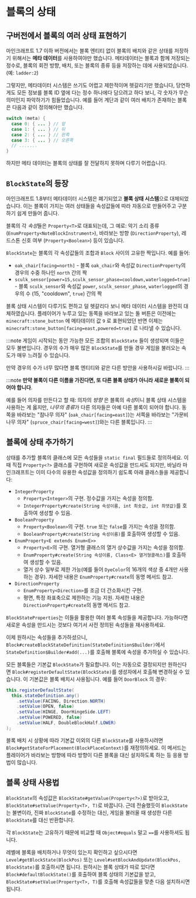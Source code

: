 블록의 상태
============

구버전에서 블록의 여러 상태 표현하기
---------------------------------------

마인크래프트 1.7 이하 버전에서는 블록 엔티티 없이 블록의 배치와 같은 상태를 저장하기 위해서는 **메타 데이터**를 사용하여야만 했습니다. 메타데이터는 블록과 함께 저장되는 정수로, 블록의 회전 방향, 배치, 또는 블록의 종류 등을 저장하는 데에 사용되었습니다. (예: `ladder:2`)

그렇지만, 메타데이터 시스템은 쓰기도 어렵고 제한적이며 헷갈리기만 했습니다, 당연하게도 모든 정보를 블록 ID 옆에 다는 정수 하나에다 담으려고 하다 보니, 각 숫자가 무슨 의미인지 파악하기가 힘들었습니다. 예를 들어 계단과 같이 여러 배치가 존재하는 블록은 다음과 같이 정의해야만 했습니다.

```java
switch (meta) {
  case 0: { ... } // 앞
  case 1: { ... } // 뒤
  case 2: { ... } // 왼쪽
  case 3: { ... } // 오른쪽
  // .......
}
```

하지만 메타 데이터는 블록의 상태를 잘 전달하지 못하며 다루기 어렵습니다.

`BlockState`의 등장
---------------------------------------

마인크래프트 1.8부터 메타데이터 시스템은 폐기되었고 **블록 상태 시스템**으로 대체되었습니다. 이는 블록이 가지는 여러 상태들을 속성값들에 따라 자동으로 만들어주고 구분하기 쉽게 만들어 줍니다.

블록의 각 *속성*들은 `Property<T>`로 대표되는데, 그 예로: 악기 소리 종류 (`EnumProperty<NoteBlockInstrument>`), 바라보는 방향 (`DirectionProperty`), 레드스톤 신호 여부 (`Property<Boolean>`) 등이 있습니다.

`BlockState`는 블록의 각 속성값들의 조합과 `Block` 사이의 고유한 짝입니다. 예를 들어:
* `oak_chair[facing=north]` - 블록 `oak_chair`와 속성값 `DirectionProperty`의 경우의 수중 하나인 `north` 간의 짝
* `sculk_sensor[power=15,sculk_sensor_phase=cooldown,waterlogged=true]` - 블록 `sculk_sensor`와 속성값 `power`, `sculk_sensor_phase`, `waterlogged`의 경우의 수 (15, "cooldown", `true`) 간의 짝

블록 상태 시스템이 다루기도 편하고 덜 헷갈리다 보니 메타 데이터 시스템을 완전히 대체하였습니다. 플레이어가 누루고 있는 동쪽을 바라보고 있는 돌 버튼은 이전에는 `minecraft:stone_button` 에 메타데이터 값 `9` 로 표현되었던 반면 이제는 `minecraft:stone_button[facing=east,powered=true]` 로 나타낼 수 있습니다.


:::note
게임이 시작되는 동안 가능한 모든 조합의 `BlockState` 들이 생성되며 이들은 모두 불변입니다. 경우의 수가 매우 많은 `BlockState`를 만들 경우 게임을 불러오는 속도가 매우 느려질 수 있습니다.

만약 경우의 수가 너무 많다면 블록 엔티티와 같은 다른 방안을 사용하시길 바랍니다.
:::

:::note
**만약 블록이 다른 이름을 가진다면, 또 다른 블록 상태가 아니라 새로운 블록이 되어야 합니다**.

예를 들어 의자를 만든다고 할 때: 의자의 *방향* 은 블록의 *속성*이니 블록 상태 시스템을 사용하는 게 옳지만, *나무의 종류*가 다른 의자들은 아예 다른 블록이 되어야 합니다.
동쪽을 바라보는 "참나무 의자" (`oak_chair[facing=east]`)는 서쪽을 바라보는 "가문비나무 의자" (`spruce_chair[facing=west]`)와는 다른 블록입니다.
:::


블록에 상태 추가하기
---------------------------------------

상태를 추가할 블록의 클래스에 모든 속성들을 `static final` 필드들로 정의하세요. 이때 직접 `Property<?>` 클래스를 구현하여 새로운 속성값을 만드셔도 되지만, 바닐라 마인크래프트는 이미 다수의 유용한 속성값을 정의하기 쉽도록 아래 클래스들을 제공합니다:

* `IntegerProperty`
  * `Property<Integer>`의 구현. 정수값을 가지는 속성을 정의함.
  * `IntegerProperty#create(String 속성이름, int 최솟값, int 최댓값)`를 호출하여 생성할 수 있음.
* `BooleanProperty`
  * `Property<Boolean>`의 구현. `true` 또는 `false`를 가지는 속성을 정의함.
  * `BooleanProperty#create(String 속성이름)`를 호출하여 생성할 수 있음.
* `EnumProperty<E extends Enum<E>>`
  * `Property<E>`의 구현. 열거형 클래스의 열거 상수값을 가지는 속성을 정의함.
  * `EnumProperty#create(String 속성이름, Class<E> 열거형클래스)`를 호출하여 생성할 수 있음.
  * 열거 상수 일부로 제한 가능(예를 들어 `DyeColor`의 16개의 색상 중 4개만 사용하는 경우). 자세한 내용은 `EnumProperty#create`의 동명 메서드 참고.
* `DirectionProperty`
  * `EnumProperty<Direction>`를 조금 더 간소화시킨 구현.
  * 평면, 특정 좌표축으로 제한하는 기능 지원. 자세한 내용은 `DirectionProperty#create`의 동명 메서드 참고.

`BlockStateProperties`는 이들을 활용한 여러 블록 속성들을 제공합니다. 가능하다면 새로운 속성을 만드시는 것보다 여기서 사전 정의된 속성들을 재사용하세요.

이제 원하시는 속성들을 추가하셨으니, `Block#createBlockStateDefinition(StateDefinition$Builder)`에서 `StateDefinition$Builder#add(...)`를 호출해 블록에 속성을 추가하실 수 있습니다.

모든 블록들은 기본값 `BlockState`가 필요합니다. 이는 자동으로 결정되지만 원하신다면 `Block#registerDefaultState(BlockState)`를 생성자에서 호출해 변경하실 수 있습니다. 이 기본값은 블록 배치시 사용됩니다. 예를 들어 `DoorBlock` 의 경우:

```java
this.registerDefaultState(
  this.stateDefinition.any()
    .setValue(FACING, Direction.NORTH)
    .setValue(OPEN, false)
    .setValue(HINGE, DoorHingeSide.LEFT)
    .setValue(POWERED, false)
    .setValue(HALF, DoubleBlockHalf.LOWER)
);
```

블록 배치 시 상황에 따라 기본값 이외의 다른 `BlockState`를 사용하시려면 `Block#getStateForPlacement(BlockPlaceContext)`를 재정의하세요. 이 메서드는 플레이어가 바라보는 방향에 따라 방향이 다른 블록을 대신 설치하도록 하는 등 응용 방법이 많습니다.

블록 상태 사용법
---------------------

`BlockState`의 속성값은 `BlockState#getValue(Property<?>)`로 받아오고, `BlockState#setValue(Property<T>, T)`로 바꿉니다. 근데 전술했듯이 `BlockState`는 불변이라, 진짜 `BlockState`를 수정하는 대신, 게임을 불러올 때 생성한 다른 `BlockState`를 대신 반환합니다.

각 `BlockState`는 고유하기 때문에 비교할 때 `Object#equals` 말고 `==`를 사용하셔도 됩니다.

레벨에 블록을 배치하거나 무엇이 있는지 확인하고 싶으시다면 `Level#getBlockState(BlockPos)` 또는 `Level#setBlockAndUpdate(BlockPos, BlockState)`를 호출하시면 됩니다. 원하시는 블록 상태가 따로 있다면 `Block#defaultBlockState()`를 호출하여 블록 상태의 기본값을 받고, `BlockState#setValue(Property<T>, T)`를 호출해 속성값들을 맞춘 다음 설치하시면 됩니다.

